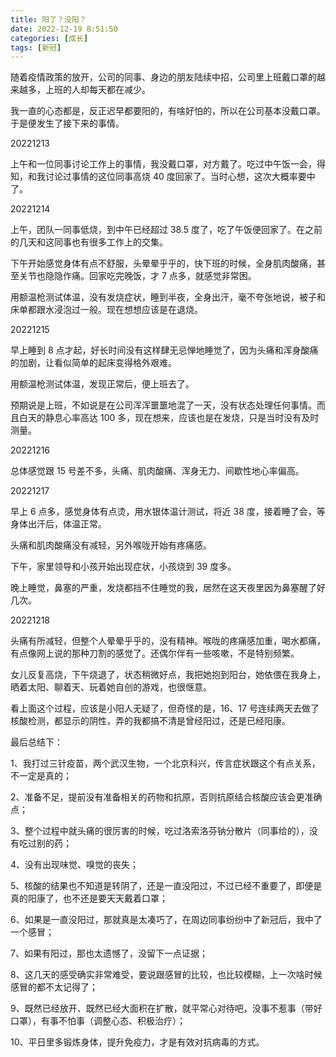 ```yaml
---
title: 阳了？没阳？
date: 2022-12-19 8:51:50
categories: [成长]
tags: [新冠]
---
```


随着疫情政策的放开，公司的同事、身边的朋友陆续中招，公司里上班戴口罩的越来越多，上班的人却每天都在减少。

我一直的心态都是，反正迟早都要阳的，有啥好怕的，所以在公司基本没戴口罩。于是便发生了接下来的事情。
<!--more-->
20221213

上午和一位同事讨论工作上的事情，我没戴口罩，对方戴了。吃过中午饭一会，得知，和我讨论过事情的这位同事高烧 40 度回家了。当时心想，这次大概率要中了。

20221214

上午，团队一同事低烧，到中午已经超过 38.5 度了，吃了午饭便回家了。在之前的几天和这同事也有很多工作上的交集。

下午开始感觉身体有点不舒服，头晕晕乎乎的，快下班的时候，全身肌肉酸痛，甚至关节也隐隐作痛。回家吃完晚饭，才 7 点多，就感觉非常困。

用额温枪测试体温，没有发烧症状，睡到半夜，全身出汗，毫不夸张地说，被子和床单都跟水浸泡过一般。现在想想应该是在退烧。

20221215

早上睡到 8 点才起，好长时间没有这样肆无忌惮地睡觉了，因为头痛和浑身酸痛的加剧，让看似简单的起床变得格外艰难。

用额温枪测试体温，发现正常后，便上班去了。

预期说是上班，不如说是在公司浑浑噩噩地混了一天，没有状态处理任何事情。而且白天的静息心率高达 100 多，现在想来，应该也是在发烧，只是当时没有及时测量。

20221216

总体感觉跟 15 号差不多，头痛、肌肉酸痛、浑身无力、间歇性地心率偏高。

20221217

早上 6 点多，感觉身体有点烫，用水银体温计测试，将近 38 度，接着睡了会，等身体出汗后，体温正常。

头痛和肌肉酸痛没有减轻，另外喉咙开始有疼痛感。

下午，家里领导和小孩开始出现症状，小孩烧到 39 度多。

晚上睡觉，鼻塞的严重，发烧都挡不住睡觉的我，居然在这天夜里因为鼻塞醒了好几次。

20221218

头痛有所减轻，但整个人晕晕乎乎的，没有精神。喉咙的疼痛感加重，喝水都痛，有点像网上说的那种刀割的感觉了。还偶尔伴有一些咳嗽，不是特别频繁。

女儿反复高烧，下午烧退了，状态稍微好点，我把她抱到阳台，她依偎在我身上，晒着太阳、聊着天、玩着她自创的游戏，也很惬意。

看上面这个过程，应该是小阳人无疑了，但奇怪的是，16、17 号连续两天去做了核酸检测，都显示的阴性，弄的我都搞不清是曾经阳过，还是已经阳康。

最后总结下：

1、我打过三针疫苗，两个武汉生物，一个北京科兴，传言症状跟这个有点关系，不一定是真的；

2、准备不足，提前没有准备相关的药物和抗原，否则抗原结合核酸应该会更准确点；

3、整个过程中就头痛的很厉害的时候，吃过洛索洛芬钠分散片（同事给的），没有吃过别的药；

4、没有出现味觉、嗅觉的丧失；

5、核酸的结果也不知道是转阴了，还是一直没阳过，不过已经不重要了，即便是真的阳康了，也不还是要天天戴着口罩；

6、如果是一直没阳过，那就真是太凑巧了，在周边同事纷纷中了新冠后，我中了一个感冒；

7、如果有阳过，那也太遗憾了，没留下一点证据；

8、这几天的感受确实非常难受，要说跟感冒的比较，也比较模糊，上一次啥时候感冒的都不太记得了；

9、既然已经放开、既然已经大面积在扩散，就平常心对待吧，没事不惹事（带好口罩），有事不怕事（调整心态、积极治疗）；

10、平日里多锻炼身体，提升免疫力，才是有效对抗病毒的方式。